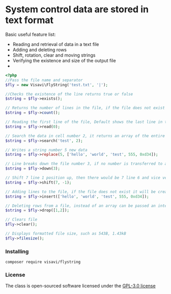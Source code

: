 # System control data are stored in text format

Basic useful feature list:

 * Reading and retrieval of data in a text file
 * Adding and deleting rows
 * Shift, rotation, clear and moving strings
 * Verifying the existence and size of the output file
 *

```php
<?php
//Pass the file name and separator
$fly = new Visavi\FlyString('test.txt', '|');

//Checks the existence of the line returns true or false
$string = $fly->exists();

// Returns the number of lines in the file, if the file does not exist returns 0
$string = $fly->count();

// Reading the first line of the file, Default shows the last line in the file
$string = $fly->read(0);

// Search the data in cell number 2, it returns an array of the entire row and line number, If no number of the cell search is performed in zero cell
$string = $fly->search('test', 2);

// Writes a string number 5 new data
$string = $fly->replace(5, ['hello', 'world', 'test', 555, 0xd34]);

// Line breaks down the file number 3, if no number is transferred to a null string
$string = $fly->down(3);

// Shift 7 line 1 position up, then there would be 7 line 6 and vice versa
$string = $fly->shift(7, -1);

// Adding lines to the file, if the file does not exist it will be created, line is added to the file
$string = $fly->insert(['hello', 'world', 'test', 555, 0xd34]);

// Deleting rows from a file, instead of an array can be passed an integer
$string = $fly->drop([1,2]);

// Clears file
$fly->clear();

// Displays formatted file size, such as 543B, 1.43kB
$fly->filesize();
```

### Installing

`composer require visavi/flystring`

### License

The class is open-sourced software licensed under the [GPL-3.0 license](http://opensource.org/licenses/gpl-3.0.html)
